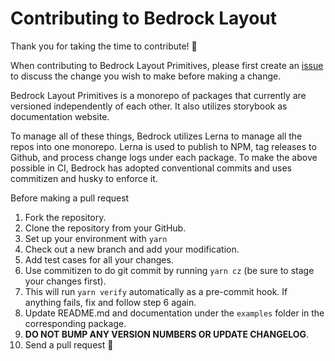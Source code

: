 # Contributing to Bedrock Layout

Thank you for taking the time to contribute! 🎉

When contributing to Bedrock Layout Primitives, please first create an [issue](https://github.com/Bedrock-Layouts/Bedrock/issues) to discuss the change you wish to make before making a change.

Bedrock Layout Primitives is a monorepo of packages that currently are versioned independently of each other. It also utilizes storybook as documentation website.

To manage all of these things, Bedrock utilizes Lerna to manage all the repos into one monorepo. Lerna is used to publish to NPM, tag releases to Github, and process change logs under each package. To make the above possible in CI, Bedrock has adopted conventional commits and uses commitizen and husky to enforce it.

Before making a pull request

1. Fork the repository.
2. Clone the repository from your GitHub.
3. Set up your environment with `yarn`
4. Check out a new branch and add your modification.
5. Add test cases for all your changes.
6. Use commitizen to do git commit by running `yarn cz` (be sure to stage your changes first).
7. This will run `yarn verify` automatically as a pre-commit hook. If anything fails, fix and follow step 6 again.
8. Update README.md and documentation under the `examples` folder in the corresponding package.
9. **DO NOT BUMP ANY VERSION NUMBERS OR UPDATE CHANGELOG**.
10. Send a pull request 🙏
